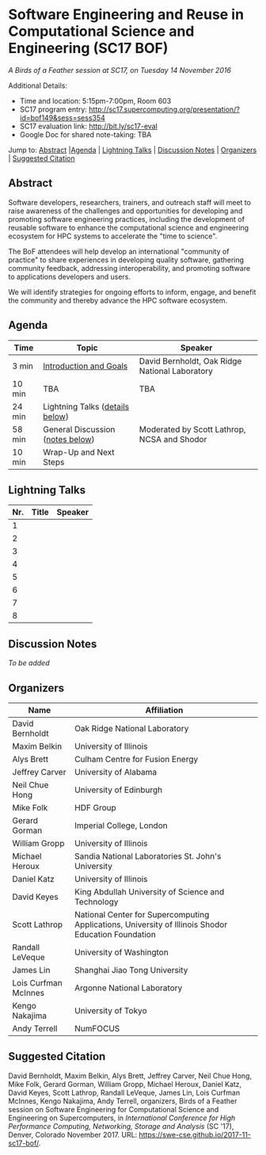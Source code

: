 # Software Engineering and Reuse in Computational Science and Engineering (SC17 BOF)

_A Birds of a Feather session at SC17, on Tuesday 14 November 2016_

Additional Details:
* Time and location: 5:15pm-7:00pm, Room 603
* SC17 program entry: http://sc17.supercomputing.org/presentation/?id=bof149&sess=sess354
* SC17 evaluation link: http://bit.ly/sc17-eval
* Google Doc for shared note-taking: TBA

Jump to: [Abstract](#abstract) |[Agenda](#agenda) | [Lightning Talks](#lightning-talks) | [Discussion Notes](#discussion-notes) | [Organizers](#organizers) |  [Suggested Citation](#suggested-citation)

## Abstract

Software developers, researchers, trainers, and outreach staff will
meet to raise awareness of the challenges and opportunities for
developing and promoting software engineering practices, including the
development of reusable software to enhance the computational science
and engineering ecosystem for HPC systems to accelerate the "time to
science".

The BoF attendees will help develop an international "community of
practice" to share experiences in developing quality software,
gathering community feedback, addressing interoperability, and
promoting software to applications developers and users.

We will identify strategies for ongoing efforts to inform, engage, and
benefit the community and thereby advance the HPC software ecosystem.

## Agenda


Time | Topic | Speaker
-----|-------|--------
3 min | [Introduction and Goals](000-intro-bernholdt.pdf) | David Bernholdt, Oak Ridge National Laboratory
10 min | TBA | TBA
24 min | Lightning Talks ([details below](#lightning-talks))
58 min | General Discussion ([notes below](#discussion-notes)) | Moderated by Scott Lathrop, NCSA and Shodor
10 min | Wrap-Up and Next Steps

## Lightning Talks

Nr. | Title | Speaker
--|-------|---------------------
1 |
2 | 
3 | 
4 | 
5 | 
6 | 
7 | 
8 | 

## Discussion Notes

_To be added_

## Organizers

Name | Affiliation
-----|------------
David Bernholdt | Oak Ridge National Laboratory
Maxim Belkin | University of Illinois
Alys Brett | Culham Centre for Fusion Energy
Jeffrey Carver | University of Alabama
Neil Chue Hong | University of Edinburgh
Mike Folk | HDF Group
Gerard Gorman | Imperial College, London
William Gropp | University of Illinois
Michael Heroux | Sandia National Laboratories St. John's University
Daniel Katz | University of Illinois
David Keyes | King Abdullah University of Science and Technology
Scott Lathrop | National Center for Supercomputing Applications, University of Illinois Shodor Education Foundation
Randall LeVeque | University of Washington
James Lin | Shanghai Jiao Tong University
Lois Curfman McInnes | Argonne National Laboratory
Kengo Nakajima | University of Tokyo
Andy Terrell | NumFOCUS

## Suggested Citation


David Bernholdt, Maxim Belkin, Alys Brett, Jeffrey Carver, Neil Chue
Hong, Mike Folk, Gerard Gorman, William Gropp, Michael Heroux, Daniel
Katz, David Keyes, Scott Lathrop, Randall LeVeque, James Lin, Lois
Curfman McInnes, Kengo Nakajima, Andy Terrell, organizers, Birds of a
Feather session on Software Engineering for Computational Science and
Engineering on Supercomputers, in _International Conference for High
Performance Computing, Networking, Storage and Analysis_ (SC '17),
Denver, Colorado November 2017. URL:
https://swe-cse.github.io/2017-11-sc17-bof/.
